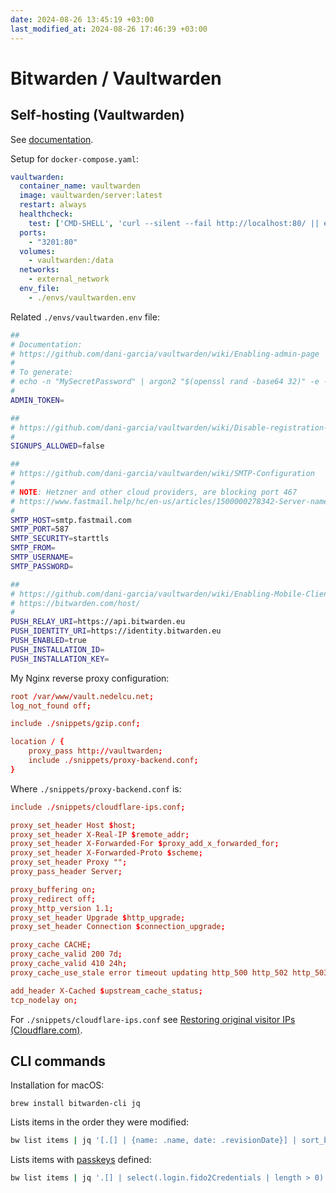 ```yaml
---
date: 2024-08-26 13:45:19 +03:00
last_modified_at: 2024-08-26 17:46:39 +03:00
---
```


# Bitwarden / Vaultwarden

## Self-hosting (Vaultwarden)

See [documentation](https://github.com/dani-garcia/vaultwarden/wiki).

Setup for `docker-compose.yaml`:

```yaml
vaultwarden:
  container_name: vaultwarden
  image: vaultwarden/server:latest
  restart: always
  healthcheck:
    test: ['CMD-SHELL', 'curl --silent --fail http://localhost:80/ || exit 1']
  ports:
    - "3201:80"
  volumes:
    - vaultwarden:/data
  networks:
    - external_network
  env_file:
    - ./envs/vaultwarden.env
```

Related `./envs/vaultwarden.env` file:

```bash
##
# Documentation:
# https://github.com/dani-garcia/vaultwarden/wiki/Enabling-admin-page
#
# To generate:
# echo -n "MySecretPassword" | argon2 "$(openssl rand -base64 32)" -e -id -k 65540 -t 3 -p 4
#
ADMIN_TOKEN=

##
# https://github.com/dani-garcia/vaultwarden/wiki/Disable-registration-of-new-users
#
SIGNUPS_ALLOWED=false

##
# https://github.com/dani-garcia/vaultwarden/wiki/SMTP-Configuration
#
# NOTE: Hetzner and other cloud providers, are blocking port 467
# https://www.fastmail.help/hc/en-us/articles/1500000278342-Server-names-and-ports
#
SMTP_HOST=smtp.fastmail.com
SMTP_PORT=587
SMTP_SECURITY=starttls
SMTP_FROM=
SMTP_USERNAME=
SMTP_PASSWORD=

##
# https://github.com/dani-garcia/vaultwarden/wiki/Enabling-Mobile-Client-push-notification
# https://bitwarden.com/host/
#
PUSH_RELAY_URI=https://api.bitwarden.eu
PUSH_IDENTITY_URI=https://identity.bitwarden.eu
PUSH_ENABLED=true
PUSH_INSTALLATION_ID=
PUSH_INSTALLATION_KEY=
```

My Nginx reverse proxy configuration:

```conf
root /var/www/vault.nedelcu.net;
log_not_found off;

include ./snippets/gzip.conf;

location / {
    proxy_pass http://vaultwarden;
    include ./snippets/proxy-backend.conf;
}
```

Where `./snippets/proxy-backend.conf` is:

```conf
include ./snippets/cloudflare-ips.conf;

proxy_set_header Host $host;
proxy_set_header X-Real-IP $remote_addr;
proxy_set_header X-Forwarded-For $proxy_add_x_forwarded_for;
proxy_set_header X-Forwarded-Proto $scheme;
proxy_set_header Proxy "";
proxy_pass_header Server;

proxy_buffering on;
proxy_redirect off;
proxy_http_version 1.1;
proxy_set_header Upgrade $http_upgrade;
proxy_set_header Connection $connection_upgrade;

proxy_cache CACHE;
proxy_cache_valid 200 7d;
proxy_cache_valid 410 24h;
proxy_cache_use_stale error timeout updating http_500 http_502 http_503 http_504;

add_header X-Cached $upstream_cache_status;
tcp_nodelay on;
```

For `./snippets/cloudflare-ips.conf` see [Restoring original visitor IPs (Cloudflare.com)](https://developers.cloudflare.com/support/troubleshooting/restoring-visitor-ips/restoring-original-visitor-ips/).

## CLI commands

Installation for macOS:

```
brew install bitwarden-cli jq
```

Lists items in the order they were modified:

```bash
bw list items | jq '[.[] | {name: .name, date: .revisionDate}] | sort_by(.date)'
```

Lists items with [passkeys](https://www.passkeys.io/) defined:

```bash
bw list items | jq '.[] | select(.login.fido2Credentials | length > 0) | {name: .name, id: .id, updated: .revisionDate}'
```
